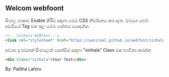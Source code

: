 ## Welcom webfoont
සිංහල බාෂාව Enable කිරීම සඳහා මෙම CSS නිර්මානය කර ඇත.
ඔබගෙ වෙබ් අඩවියේ <head> Tag එක තුල මෙම කේතය යොදන්න.

```markdown
<!-- Sinhala WEBfont -->
<link rel="stylesheet" href="https://wanirmal.github.io/webfont/sinhala.style.css" />
```


අවශ්‍ය දෑ පමනක් සිංහලෙන් පෙන්වීම සඳහා "sinhala" Class එක භාවිතා කරන්න

```markdown
<div class="sinhala">Your Text</div>
```

By: Palitha Lahiru
